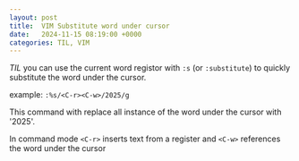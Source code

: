 ```yaml
---
layout: post
title:  VIM Substitute word under cursor
date:   2024-11-15 08:19:00 +0000
categories: TIL, VIM
---
```


<i>TIL</i> you can use the current word registor with `:s` (or `:substitute`) to quickly substitute the word under the cursor.

example:
`:%s/<C-r><C-w>/2025/g`

This command with replace all instance of the word under the cursor with '2025'.

In command mode `<C-r>` inserts text from a register and `<C-w>` references the word under the cursor
